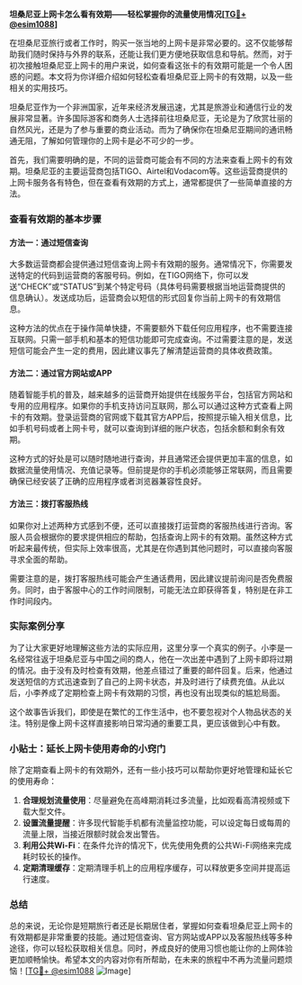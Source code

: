 **坦桑尼亚上网卡怎么看有效期——轻松掌握你的流量使用情况[[TG💪+ @esim1088](https://t.me/s/esim1088)]**

在坦桑尼亚旅行或者工作时，购买一张当地的上网卡是非常必要的。这不仅能够帮助我们随时保持与外界的联系，还能让我们更方便地获取信息和导航。然而，对于初次接触坦桑尼亚上网卡的用户来说，如何查看这张卡的有效期可能是一个令人困惑的问题。本文将为你详细介绍如何轻松查看坦桑尼亚上网卡的有效期，以及一些相关的实用技巧。

坦桑尼亚作为一个非洲国家，近年来经济发展迅速，尤其是旅游业和通信行业的发展非常显著。许多国际游客和商务人士选择前往坦桑尼亚，无论是为了欣赏壮丽的自然风光，还是为了参与重要的商业活动。而为了确保你在坦桑尼亚期间的通讯畅通无阻，了解如何管理你的上网卡是必不可少的一步。

首先，我们需要明确的是，不同的运营商可能会有不同的方法来查看上网卡的有效期。坦桑尼亚的主要运营商包括TIGO、Airtel和Vodacom等。这些运营商提供的上网卡服务各有特色，但在查看有效期的方式上，通常都提供了一些简单直接的方法。

### 查看有效期的基本步骤

#### 方法一：通过短信查询
大多数运营商都会提供通过短信查询上网卡有效期的服务。通常情况下，你需要发送特定的代码到运营商的客服号码。例如，在TIGO网络下，你可以发送“CHECK”或“STATUS”到某个特定号码（具体号码需要根据当地运营商提供的信息确认）。发送成功后，运营商会以短信的形式回复你当前上网卡的有效期信息。

这种方法的优点在于操作简单快捷，不需要额外下载任何应用程序，也不需要连接互联网。只需一部手机和基本的短信功能即可完成查询。不过需要注意的是，发送短信可能会产生一定的费用，因此建议事先了解清楚运营商的具体收费政策。

#### 方法二：通过官方网站或APP
随着智能手机的普及，越来越多的运营商开始提供在线服务平台，包括官方网站和专用的应用程序。如果你的手机支持访问互联网，那么可以通过这种方式查看上网卡的有效期。登录运营商的官网或下载其官方APP后，按照提示输入相关信息，比如手机号码或者上网卡号，就可以查询到详细的账户状态，包括余额和剩余有效期。

这种方式的好处是可以随时随地进行查询，并且通常还会提供更加丰富的信息，如数据流量使用情况、充值记录等。但前提是你的手机必须能够正常联网，而且需要确保已经安装了正确的应用程序或者浏览器兼容性良好。

#### 方法三：拨打客服热线
如果你对上述两种方式感到不便，还可以直接拨打运营商的客服热线进行咨询。客服人员会根据你的要求提供相应的帮助，包括查询上网卡的有效期。虽然这种方式听起来最传统，但实际上效率很高，尤其是在你遇到其他问题时，可以直接向客服寻求全面的帮助。

需要注意的是，拨打客服热线可能会产生通话费用，因此建议提前询问是否免费服务。同时，由于客服中心的工作时间限制，可能无法立即获得答复，特别是在非工作时间段内。

### 实际案例分享
为了让大家更好地理解这些方法的实际应用，这里分享一个真实的例子。小李是一名经常往返于坦桑尼亚与中国之间的商人，他在一次出差中遇到了上网卡即将过期的情况。由于没有及时检查有效期，他差点错过了重要的邮件回复。后来，他通过发送短信的方式迅速查到了自己的上网卡状态，并及时进行了续费充值。从此以后，小李养成了定期检查上网卡有效期的习惯，再也没有出现类似的尴尬局面。

这个故事告诉我们，即使是在繁忙的工作生活中，也不要忽视对个人物品状态的关注。特别是像上网卡这样直接影响日常沟通的重要工具，更应该做到心中有数。

### 小贴士：延长上网卡使用寿命的小窍门
除了定期查看上网卡的有效期外，还有一些小技巧可以帮助你更好地管理和延长它的使用寿命：

1. **合理规划流量使用**：尽量避免在高峰期消耗过多流量，比如观看高清视频或下载大型文件。
2. **设置流量提醒**：许多现代智能手机都有流量监控功能，可以设定每日或每周的流量上限，当接近限额时就会发出警告。
3. **利用公共Wi-Fi**：在条件允许的情况下，优先使用免费的公共Wi-Fi网络来完成耗时较长的操作。
4. **定期清理缓存**：定期清理手机上的应用程序缓存，可以释放更多空间并提高运行速度。

### 总结
总的来说，无论你是短期旅行者还是长期居住者，掌握如何查看坦桑尼亚上网卡的有效期都是非常重要的技能。通过短信查询、官方网站或APP以及客服热线等多种途径，你可以轻松获取相关信息。同时，养成良好的使用习惯也能让你的上网体验更加顺畅愉快。希望本文的内容对你有所帮助，在未来的旅程中不再为流量问题烦恼！[[TG💪+ @esim1088](https://t.me/s/esim1088) ![Image](https://i.postimg.cc/4NQfJmqS/Snipaste-2025-05-13-00-14-12.png)]